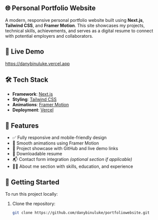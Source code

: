 ## 🌐 Personal Portfolio Website

A modern, responsive personal portfolio website built using **Next.js**, **Tailwind CSS**, and **Framer Motion**. This site showcases my projects, technical skills, achievements, and serves as a digital resume to connect with potential employers and collaborators.

## 🚀 Live Demo

https://danybinuluke.vercel.app

## 🛠️ Tech Stack

- **Framework**: [Next.js](https://nextjs.org/)
- **Styling**: [Tailwind CSS](https://tailwindcss.com/)
- **Animations**: [Framer Motion](https://www.framer.com/motion/)
- **Deployment**: [Vercel](https://vercel.com/) 

## 📂 Features

- ✅ Fully responsive and mobile-friendly design
- 🎯 Smooth animations using Framer Motion
- 💼 Project showcase with GitHub and live demo links
- 📄 Downloadable resume
- 📬 Contact form integration *(optional section if applicable)*
- 🧑‍💼 About me section with skills, education, and experience

## 🧰 Getting Started

To run this project locally:

1. Clone the repository:
   ```bash
   git clone https://github.com/danybinuluke/portfoliowebsite.git


2. Navigate to the project directory:

   ```bash
   cd portfoliowebsite
   ```

3. Install dependencies:

   ```bash
   npm install
   ```

4. Run the development server:

   ```bash
   npm run dev
   ```

5. Open [http://localhost:3000](http://localhost:3000) to view it in your browser.

## 📌 To-Do

* [ ] Add blog or articles section
* [ ] Add theme toggle (light/dark mode)
* [ ] Improve accessibility and SEO

## 📬 Contact

* [LinkedIn](https://linkedin.com/in/danybinuluke)
* [Email](danybinu2005@gmail.com)

---

© 2025 Dany Binu Luke. All rights reserved.
